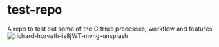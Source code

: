 # test-repo
A repo to test out some of the GitHub processes, workflow and features
![richard-horvath-is8jWT-mvng-unsplash](https://user-images.githubusercontent.com/102745186/161077707-a99ce191-3761-4b8d-bdd5-9829979691ef.jpg)
